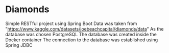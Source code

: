 # Diamonds
 Simple RESTful project using Spring Boot
Data was taken from "https://www.kaggle.com/datasets/joebeachcapital/diamonds/data"
As the database was chosen PostgreSQL
The database was created inside the Docker container
The connection to the database was established using Spring JDBC
